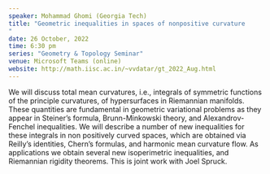 ```yaml
---
speaker: Mohammad Ghomi (Georgia Tech)
title: "Geometric inequalities in spaces of nonpositive curvature
"
date: 26 October, 2022
time: 6:30 pm
series: "Geometry & Topology Seminar"
venue: Microsoft Teams (online)
website: http://math.iisc.ac.in/~vvdatar/gt_2022_Aug.html
---
```


We will discuss total mean curvatures, i.e., integrals of symmetric functions of the principle curvatures, of hypersurfaces in Riemannian manifolds. 
These quantities are fundamental in geometric variational problems as they appear in Steiner’s formula, Brunn-Minkowski theory, and Alexandrov-Fenchel 
inequalities. We will describe a number of new inequalities for these integrals in non positively curved spaces, which are obtained via Reilly’s identities, 
Chern’s formulas, and harmonic mean curvature flow. As applications we obtain several new isoperimetric inequalities, and Riemannian rigidity theorems. 
This is joint work with Joel Spruck.
